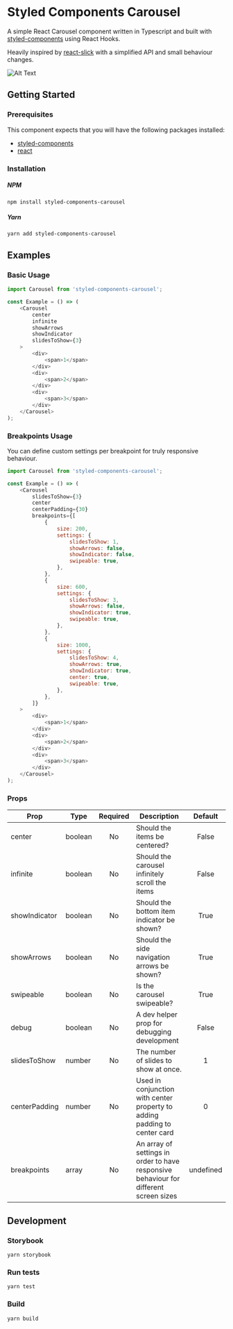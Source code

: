 # Styled Components Carousel

A simple React Carousel component written in Typescript and built with [styled-components](https://github.com/styled-components/styled-components) using React Hooks.

Heavily inspired by [react-slick](https://github.com/akiran/react-slick) with a simplified API and small behaviour changes.

![Alt Text](https://media.giphy.com/media/ge2bPSJZNt8CXMk9Z4/giphy.gif)

## Getting Started

### Prerequisites

This component expects that you will have the following packages installed:
* [styled-components](https://github.com/styled-components/styled-components)
* [react](https://github.com/facebook/react)

### Installation

##### NPM

`npm install styled-components-carousel`

##### Yarn

`yarn add styled-components-carousel`

## Examples

### Basic Usage

```javascript
import Carousel from 'styled-components-carousel';

const Example = () => (
    <Carousel
        center
        infinite
        showArrows
        showIndicator
        slidesToShow={3}
    >
        <div>
            <span>1</span>
        </div>
        <div>
            <span>2</span>
        </div>
        <div>
            <span>3</span>
        </div>
    </Carousel>
);
```

### Breakpoints Usage

You can define custom settings per breakpoint for truly responsive behaviour.

```javascript
import Carousel from 'styled-components-carousel';

const Example = () => (
    <Carousel
        slidesToShow={3}
        center
        centerPadding={30}
        breakpoints={[
            {
                size: 200,
                settings: {
                    slidesToShow: 1,
                    showArrows: false,
                    showIndicator: false,
                    swipeable: true,
                },
            },
            {
                size: 600,
                settings: {
                    slidesToShow: 3,
                    showArrows: false,
                    showIndicator: true,
                    swipeable: true,
                },
            },
            {
                size: 1000,
                settings: {
                    slidesToShow: 4,
                    showArrows: true,
                    showIndicator: true,
                    center: true,
                    swipeable: true,
                },
            },
        ]}
    >
        <div>
            <span>1</span>
        </div>
        <div>
            <span>2</span>
        </div>
        <div>
            <span>3</span>
        </div>
    </Carousel>
);
```

### Props

| Prop          | Type   | Required | Description                              | Default |
| ------------- | ------ |:--------:| ---------------------------------------- |:-------:|
| center | boolean | No | Should the items be centered? | False |
| infinite | boolean | No | Should the carousel infinitely scroll the items | False |
| showIndicator | boolean | No | Should the bottom item indicator be shown? | True |
| showArrows | boolean | No | Should the side navigation arrows be shown? | True |
| swipeable | boolean | No | Is the carousel swipeable? | True |
| debug | boolean | No | A dev helper prop for debugging development | False |
| slidesToShow  | number | No | The number of slides to show at once. | 1       |
| centerPadding | number | No | Used in conjunction with center property to adding padding to center card | 0 |
| breakpoints | array | No | An array of settings in order to have responsive behaviour for different screen sizes | undefined |

## Development

### Storybook

`yarn storybook`

### Run tests

`yarn test`

### Build

`yarn build`
